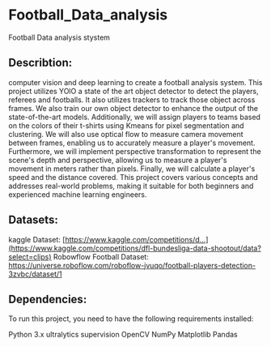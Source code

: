 # Football_Data_analysis
Football Data analysis stystem
## Describtion:
computer vision and deep learning to create a football analysis system. This project utilizes YOlO a state of the art object detector to detect the players, referees and footballs. It also utilizes trackers to track those object across frames. We also train our own object detector to enhance the output of the state-of-the-art models.  Additionally, we will assign players to teams based on the colors of their t-shirts using Kmeans for pixel segmentation and clustering. We will also use optical flow to measure camera movement between frames, enabling us to accurately measure a player's movement. Furthermore, we will implement perspective transformation to represent the scene's depth and perspective, allowing us to measure a player's movement in meters rather than pixels. Finally, we will calculate a player's speed and the distance covered. This project covers various concepts and addresses real-world problems, making it suitable for both beginners and experienced machine learning engineers.

## Datasets:
kaggle Dataset: [https://www.kaggle.com/competitions/d...](https://www.kaggle.com/competitions/dfl-bundesliga-data-shootout/data?select=clips)
Robowflow Football Dataset: https://universe.roboflow.com/roboflow-jvuqo/football-players-detection-3zvbc/dataset/1

## Dependencies:
To run this project, you need to have the following requirements installed:

Python 3.x
ultralytics
supervision
OpenCV
NumPy
Matplotlib
Pandas
